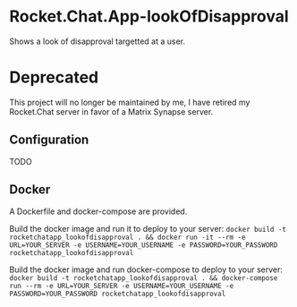 # Rocket.Chat.App-lookOfDisapproval

Shows a look of disapproval targetted at a user.

# Deprecated

This project will no longer be maintained by me, I have retired my Rocket.Chat server in favor of a Matrix Synapse server.

## Configuration

TODO

## Docker
A Dockerfile and docker-compose are provided.

Build the docker image and run it to deploy to your server:
`docker build -t rocketchatapp_lookofdisapproval . && docker run -it --rm -e URL=YOUR_SERVER -e USERNAME=YOUR_USERNAME -e PASSWORD=YOUR_PASSWORD rocketchatapp_lookofdisapproval`

Build the docker image and run docker-compose to deploy to your server:
`docker build -t rocketchatapp_lookofdisapproval . && docker-compose run --rm -e URL=YOUR_SERVER -e USERNAME=YOUR_USERNAME -e PASSWORD=YOUR_PASSWORD rocketchatapp_lookofdisapproval`
